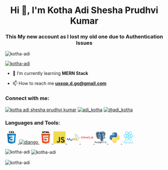 <h1 align="center">Hi 👋, I'm Kotha Adi Shesha Prudhvi Kumar</h1>
<h3 align="center">This My new account as I lost my old one due to Authentication Issues</h3>

<p align="left"> <img src="https://komarev.com/ghpvc/?username=kotha-adi&label=Profile%20views&color=0e75b6&style=flat" alt="kotha-adi" /> </p>

<p align="left"> <a href="https://github.com/ryo-ma/github-profile-trophy"><img src="https://github-profile-trophy.vercel.app/?username=kotha-adi" alt="kotha-adi" /></a> </p>

- 🌱 I’m currently learning **MERN Stack**

- 📫 How to reach me **ussop.d.go@gmail.com**

<h3 align="left">Connect with me:</h3>
<p align="left">
<a href="https://linkedin.com/in/kotha adi shesha prudhvi kumar" target="blank"><img align="center" src="https://raw.githubusercontent.com/rahuldkjain/github-profile-readme-generator/master/src/images/icons/Social/linked-in-alt.svg" alt="kotha adi shesha prudhvi kumar" height="30" width="40" /></a>
<a href="https://www.codechef.com/users/adi_kotha" target="blank"><img align="center" src="https://cdn.jsdelivr.net/npm/simple-icons@3.1.0/icons/codechef.svg" alt="adi_kotha" height="30" width="40" /></a>
<a href="https://www.hackerrank.com/@adi_kotha" target="blank"><img align="center" src="https://raw.githubusercontent.com/rahuldkjain/github-profile-readme-generator/master/src/images/icons/Social/hackerrank.svg" alt="@adi_kotha" height="30" width="40" /></a>
</p>

<h3 align="left">Languages and Tools:</h3>
<p align="left"> <a href="https://www.w3schools.com/css/" target="_blank" rel="noreferrer"> <img src="https://raw.githubusercontent.com/devicons/devicon/master/icons/css3/css3-original-wordmark.svg" alt="css3" width="40" height="40"/> </a> <a href="https://www.djangoproject.com/" target="_blank" rel="noreferrer"> <img src="https://cdn.worldvectorlogo.com/logos/django.svg" alt="django" width="40" height="40"/> </a> <a href="https://www.w3.org/html/" target="_blank" rel="noreferrer"> <img src="https://raw.githubusercontent.com/devicons/devicon/master/icons/html5/html5-original-wordmark.svg" alt="html5" width="40" height="40"/> </a> <a href="https://developer.mozilla.org/en-US/docs/Web/JavaScript" target="_blank" rel="noreferrer"> <img src="https://raw.githubusercontent.com/devicons/devicon/master/icons/javascript/javascript-original.svg" alt="javascript" width="40" height="40"/> </a> <a href="https://www.mysql.com/" target="_blank" rel="noreferrer"> <img src="https://raw.githubusercontent.com/devicons/devicon/master/icons/mysql/mysql-original-wordmark.svg" alt="mysql" width="40" height="40"/> </a> <a href="https://www.oracle.com/" target="_blank" rel="noreferrer"> <img src="https://raw.githubusercontent.com/devicons/devicon/master/icons/oracle/oracle-original.svg" alt="oracle" width="40" height="40"/> </a> <a href="https://www.postgresql.org" target="_blank" rel="noreferrer"> <img src="https://raw.githubusercontent.com/devicons/devicon/master/icons/postgresql/postgresql-original-wordmark.svg" alt="postgresql" width="40" height="40"/> </a> <a href="https://www.python.org" target="_blank" rel="noreferrer"> <img src="https://raw.githubusercontent.com/devicons/devicon/master/icons/python/python-original.svg" alt="python" width="40" height="40"/> </a> <a href="https://reactjs.org/" target="_blank" rel="noreferrer"> <img src="https://raw.githubusercontent.com/devicons/devicon/master/icons/react/react-original-wordmark.svg" alt="react" width="40" height="40"/> </a> </p>

<p><img align="left" src="https://github-readme-stats.vercel.app/api/top-langs?username=kotha-adi&show_icons=true&locale=en&layout=compact" alt="kotha-adi" /></p>

<p>&nbsp;<img align="center" src="https://github-readme-stats.vercel.app/api?username=kotha-adi&show_icons=true&locale=en" alt="kotha-adi" /></p>

<p><img align="center" src="https://github-readme-streak-stats.herokuapp.com/?user=kotha-adi&" alt="kotha-adi" /></p>
